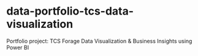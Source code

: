 # data-portfolio-tcs-data-visualization
Portfolio project: TCS Forage Data Visualization &amp; Business Insights using Power BI
